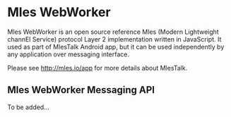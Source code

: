# Mles WebWorker

Mles WebWorker is an open source reference Mles (Modern Lightweight channEl Service) protocol Layer 2 implementation written in JavaScript. It used as part of MlesTalk Android app, but it can be used independently by any application over messaging interface.

Please see http://mles.io/app for more details about MlesTalk.

## Mles WebWorker Messaging API

To be added...
